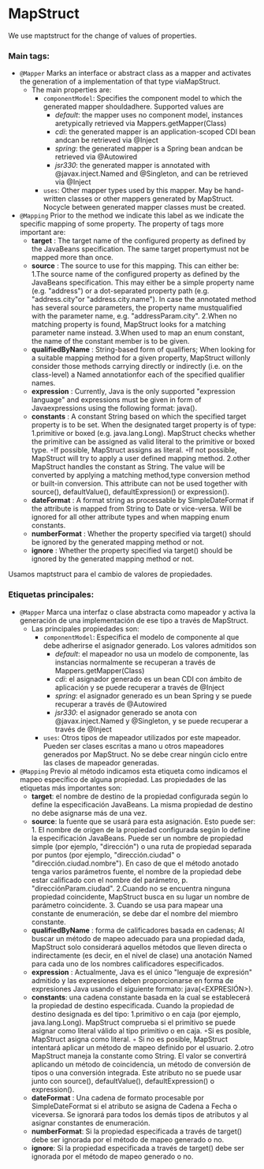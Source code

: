 # MapStruct

We use maptstruct for the change of values of properties.
### Main tags:
- `@Mapper`
Marks an interface or abstract class as a mapper and activates the generation of a implementation of that type viaMapStruct.
	- The main properties are:
		-	`componentModel`:
			Specifies the component model to which the generated mapper shouldadhere. Supported values are 
			- *default*: the mapper uses no component model, instances aretypically retrieved via Mappers.getMapper(Class)
			- *cdi*: the generated mapper is an application-scoped CDI bean andcan be retrieved via @Inject
			- *spring*: the generated mapper is a Spring bean andcan be retrieved via @Autowired
			- *jsr330*: the generated mapper is annotated with @javax.inject.Named and @Singleton, and can be retrieved via @Inject
		-	`uses`:
			Other mapper types used by this mapper. May be hand-written classes or other mappers generated by MapStruct. 
			Nocycle between generated mapper classes must be created.
- `@Mapping`
Prior to the method we indicate this label as we indicate the specific mapping of some property.
	The  property of tags more important are:
	-	**target**	: The target name of the configured property as defined by the JavaBeans specification. 
					The same target propertymust not be mapped more than once. 
	-	**source**	:	The source to use for this mapping. This can either be: 
					1.The source name of the configured property as defined by the JavaBeans specification. 
					This may either be a simple property name (e.g. "address") or a dot-separated property path (e.g. "address.city"or "address.city.name"). In case the annotated method has several source parameters, the property name mustqualified with the parameter name, e.g. "addressParam.city".
					2.When no matching property is found, MapStruct looks for a matching parameter name instead.
					3.When used to map an enum constant, the name of the constant member is to be given.
	-	**qualifiedByName**	: String-based form of qualifiers; When looking for a suitable mapping method for a given property, MapStruct willonly consider those methods carrying directly or indirectly (i.e. on the class-level) a Named annotationfor each of the specified qualifier names. 
	- 	**expression** 	: Currently, Java is the only supported "expression language" and expressions must be given in form of Javaexpressions using the following format: java(<EXPRESSION>). 
	-	**constants** 	:	A constant String based on which the specified target property is to be set. 
						When the designated target property is of type: 
						1.primitive or boxed (e.g. java.lang.Long). 
						MapStruct checks whether the primitive can be assigned as valid literal to the primitive or boxed type. 
						◦If possible, MapStruct assigns as literal. 
						◦If not possible, MapStruct will try to apply a user defined mapping method. 
						2.other 
						MapStruct handles the constant as String. The value will be converted by applying a matching method,type conversion method or built-in conversion. 
						This attribute can not be used together with source(), defaultValue(), defaultExpression() or expression().
	- 	**dateFormat** 	: A format string as processable by SimpleDateFormat if the attribute is mapped from String to Date or vice-versa. Will be ignored for all other attribute types and when mapping enum constants. 
	-	**numberFormat**	: Whether the property specified via target() should be ignored by the generated mapping method or not.
	-	**ignore**	:	Whether the property specified via target() should be ignored by the generated mapping method or not.
	
	

Usamos maptstruct para el cambio de valores de propiedades.
### Etiquetas principales:
- `@Mapper`
Marca una interfaz o clase abstracta como mapeador y activa la generación de una implementación de ese tipo a través de MapStruct.
	- Las principales propiedades son:
		- `componentModel`:
			Especifica el modelo de componente al que debe adherirse el asignador generado. Los valores admitidos son
			- *default*: el mapeador no usa un modelo de componente, las instancias normalmente se recuperan a través de Mappers.getMapper(Class)
			- *cdi*: el asignador generado es un bean CDI con ámbito de aplicación y se puede recuperar a través de @Inject
			- *spring*: el asignador generado es un bean Spring y se puede recuperar a través de @Autowired
			- *jsr330*: el asignador generado se anota con @javax.inject.Named y @Singleton, y se puede recuperar a través de @Inject
		- `uses`:
Otros tipos de mapeador utilizados por este mapeador. Pueden ser clases escritas a mano u otros mapeadores generados por MapStruct.
No se debe crear ningún ciclo entre las clases de mapeador generadas.
- `@Mapping`
Previo al método indicamos esta etiqueta como indicamos el mapeo específico de alguna propiedad.
Las propiedades de las etiquetas más importantes son:
	- **target**: 	el nombre de destino de la propiedad configurada según lo define la especificación JavaBeans.
			La misma propiedad de destino no debe asignarse más de una vez.
	- **source**: la fuente que se usará para esta asignación. Esto puede ser:
			1. El nombre de origen de la propiedad configurada según lo define la especificación JavaBeans.
			Puede ser un nombre de propiedad simple (por ejemplo, "dirección") o una ruta de propiedad separada por puntos (por ejemplo, "dirección.ciudad" o "dirección.ciudad.nombre"). En caso de que el método anotado tenga varios parámetros fuente, el nombre de la propiedad debe estar calificado con el nombre del parámetro, p. "direcciónParam.ciudad".
			2.Cuando no se encuentra ninguna propiedad coincidente, MapStruct busca en su lugar un nombre de parámetro coincidente.
			3. Cuando se usa para mapear una constante de enumeración, se debe dar el nombre del miembro constante.
	- **qualifiedByName** : forma de calificadores basada en cadenas; Al buscar un método de mapeo adecuado para una propiedad dada, MapStruct solo considerará aquellos métodos que lleven directa o indirectamente (es decir, en el nivel de clase) una anotación Named para cada uno de los nombres calificadores especificados.
	- **expression** : Actualmente, Java es el único "lenguaje de expresión" admitido y las expresiones deben proporcionarse en forma de expresiones Java usando el siguiente formato: java(<EXPRESIÓN>).
	- **constants**: una cadena constante basada en la cual se establecerá la propiedad de destino especificada.
			Cuando la propiedad de destino designada es del tipo:
			1.primitivo o en caja (por ejemplo, java.lang.Long).
			MapStruct comprueba si el primitivo se puede asignar como literal válido al tipo primitivo o en caja.
			◦Si es posible, MapStruct asigna como literal.
			◦ Si no es posible, MapStruct intentará aplicar un método de mapeo definido por el usuario.
			2.otro
			MapStruct maneja la constante como String. El valor se convertirá aplicando un método de coincidencia, un método de conversión de tipos o una conversión integrada.
			Este atributo no se puede usar junto con source(), defaultValue(), defaultExpression() o expression().
	- **dateFormat** : Una cadena de formato procesable por SimpleDateFormat si el atributo se asigna de Cadena a Fecha o viceversa. Se ignorará para todos los demás tipos de atributos y al asignar constantes de enumeración.
	- **numberFormat**: Si la propiedad especificada a través de target() debe ser ignorada por el método de mapeo generado o no.
	- **ignore**: Si la propiedad especificada a través de target() debe ser ignorada por el método de mapeo generado o no.
